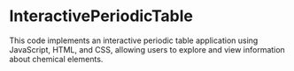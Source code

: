 # InteractivePeriodicTable
This code implements an interactive periodic table application using JavaScript, HTML, and CSS, allowing users to explore and view information about chemical elements.
